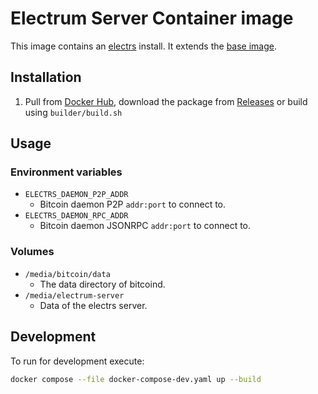 # Electrum Server Container image

This image contains an [electrs] install. It extends the [base image].

## Installation

1. Pull from [Docker Hub], download the package from [Releases] or build using `builder/build.sh`

## Usage

### Environment variables

-   `ELECTRS_DAEMON_P2P_ADDR`
    -   Bitcoin daemon P2P `addr:port` to connect to.
-   `ELECTRS_DAEMON_RPC_ADDR`
    -   Bitcoin daemon JSONRPC `addr:port` to connect to.

### Volumes

-   `/media/bitcoin/data`
    -   The data directory of bitcoind.
-   `/media/electrum-server`
    -   Data of the electrs server.

## Development

To run for development execute:

```bash
docker compose --file docker-compose-dev.yaml up --build
```

[base image]: https://github.com/mbT-Infrastructure/docker-base
[electrs]: https://github.com/romanz/electrs
[Docker Hub]: https://hub.docker.com/r/madebytimo/electrum-server
[Releases]: https://github.com/mbT-Infrastructure/docker-electrum-server/releases
